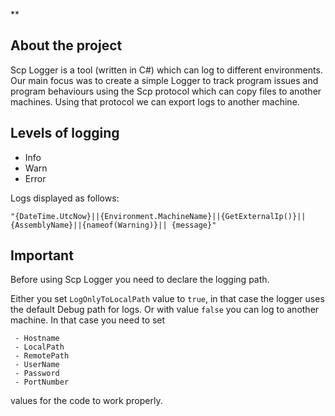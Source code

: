 ﻿**

## About the project

Scp Logger is a tool (written in C#) which can log to different environments. Our main focus was to create a simple Logger to track program issues and program behaviours using the Scp protocol which can copy files to another machines. Using that protocol we can export logs to another machine. 

## Levels of logging

 - Info   
 - Warn   
 - Error

Logs displayed as follows:

    "{DateTime.UtcNow}||{Environment.MachineName}||{GetExternalIp()}||{AssemblyName}||{nameof(Warning)}|| {message}"

## Important
Before using Scp Logger you need to declare the logging path.

Either you set `LogOnlyToLocalPath` value to `true`, in that case the logger uses the default Debug path for logs. Or with value `false` you can log to another machine. In that case you need to set

 

     - Hostname
     - LocalPath
     - RemotePath
     - UserName
     - Password
     - PortNumber
values for the code to work properly.

